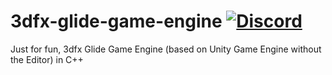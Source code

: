 # 3dfx-glide-game-engine [![Discord](https://img.shields.io/discord/717501929642655804?label=Discord)](https://discord.gg/Dyfqjd5)

Just for fun, 3dfx Glide Game Engine (based on Unity Game Engine without the Editor) in C++

